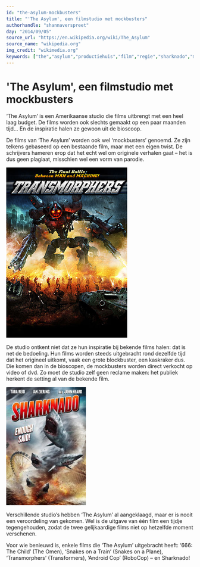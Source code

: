 ```yaml
---
id: "the-asylum-mockbusters"
title: "'The Asylum', een filmstudio met mockbusters"
authorhandle: "shannaverspreet"
day: "2014/09/05"
source_url: "https://en.wikipedia.org/wiki/The_Asylum"
source_name: "wikipedia.org"
img_credit: "wikimedia.org"
keywords: ["the","asylum","productiehuis","film","regie","sharknado","mockbuster"]
---
```

# 'The Asylum', een filmstudio met mockbusters
‘The Asylum’ is een Amerikaanse studio die films uitbrengt met een heel laag budget. De films worden ook slechts gemaakt op een paar maanden tijd… En de inspiratie halen ze gewoon uit de bioscoop.

De films van ‘The Asylum’ worden ook wel ‘mockbusters’ genoemd. Ze zijn telkens gebaseerd op een bestaande film, maar met een eigen twist. De schrijvers hameren erop dat het echt wel om originele verhalen gaat – het is dus geen plagiaat, misschien wel een vorm van parodie.

![wikimedia.org](2.jpg "Credit: wikimedia.org")

De studio ontkent niet dat ze hun inspiratie bij bekende films halen: dat is net de bedoeling. Hun films worden steeds uitgebracht rond dezelfde tijd dat het origineel uitkomt, vaak een grote blockbuster, een kaskraker dus. Die komen dan in de bioscopen, de mockbusters worden direct verkocht op video of dvd. Zo moet de studio zelf geen reclame maken: het publiek herkent de setting al van de bekende film.

![wikimedia.org](3.jpg "Credit: wikimedia.org")

Verschillende studio’s hebben ‘The Asylum’ al aangeklaagd, maar er is nooit een veroordeling van gekomen. Wel is de uitgave van één film een tijdje tegengehouden, zodat de twee gelijkaardige films niet op hetzelfde moment verschenen.

Voor wie benieuwd is, enkele films die ‘The Asylum’ uitgebracht heeft: ‘666: The Child’ (The Omen), ‘Snakes on a Train’ (Snakes on a Plane), ‘Transmorphers’ (Transformers), ‘Android Cop’ (RoboCop) – en Sharknado!